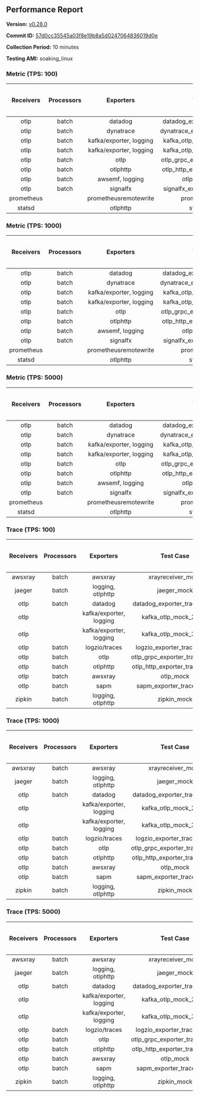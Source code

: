 ## Performance Report

**Version:** [v0.28.0](https://github.com/aws-observability/aws-otel-collector/releases/tag/v0.28.0)

**Commit ID:** [57d0cc35545a03f8e19b8a5d0247064836019d0e](https://github.com/aws-observability/aws-otel-collector/commit/57d0cc35545a03f8e19b8a5d0247064836019d0e)

**Collection Period:** 10 minutes

**Testing AMI:** soaking_linux


### Metric (TPS: 100)
| Receivers | Processors | Exporters | Test Case | Data Type | Instance Type | Avg CPU Usage (Percent) | Avg Memory Usage (Megabytes) | Max CPU Usage (Percent) | Max Memory Usage (Megabytes) |
|:---------:|:----------:|:---------:|:---------:|:---------:|:-------------:|:-----------------------:|:----------------------------:|:-----------------------:|:----------------------------:|
| otlp | batch | datadog | datadog_exporter_metric_mock | otlp | m5.2xlarge | 0.05 | 70.87 | 0.20 | 71.76 |
| otlp | batch | dynatrace | dynatrace_exporter_metric_mock | otlp | m5.2xlarge | 0.04 | 68.81 | 0.20 | 69.97 |
| otlp | batch | kafka/exporter, logging | kafka_otlp_metric_mock_2_8_1 | otlp | m5.2xlarge | 0.05 | 74.41 | 0.20 | 76.19 |
| otlp | batch | kafka/exporter, logging | kafka_otlp_metric_mock_3_2_0 | otlp | m5.2xlarge | 0.06 | 75.51 | 0.20 | 77.00 |
| otlp | batch | otlp | otlp_grpc_exporter_metric_mock | otlp | m5.2xlarge | 0.04 | 71.46 | 0.20 | 71.69 |
| otlp | batch | otlphttp | otlp_http_exporter_metric_mock | otlp | m5.2xlarge | 0.05 | 70.40 | 0.10 | 71.05 |
| otlp | batch | awsemf, logging | otlp_metric_mock | otlp | m5.2xlarge | 0.04 | 69.20 | 0.20 | 69.45 |
| otlp | batch | signalfx | signalfx_exporter_metric_mock | otlp | m5.2xlarge | 0.03 | 71.34 | 0.10 | 71.69 |
| prometheus |  | prometheusremotewrite | prometheus_mock | prometheus | m5.2xlarge | 0.10 | 86.27 | 0.30 | 86.95 |
| statsd |  | otlphttp | statsd_mock | statsd | m5.2xlarge | 0.01 | 69.72 | 0.10 | 69.87 |

### Metric (TPS: 1000)
| Receivers | Processors | Exporters | Test Case | Data Type | Instance Type | Avg CPU Usage (Percent) | Avg Memory Usage (Megabytes) | Max CPU Usage (Percent) | Max Memory Usage (Megabytes) |
|:---------:|:----------:|:---------:|:---------:|:---------:|:-------------:|:-----------------------:|:----------------------------:|:-----------------------:|:----------------------------:|
| otlp | batch | datadog | datadog_exporter_metric_mock | otlp | m5.2xlarge | 0.05 | 72.93 | 0.20 | 73.01 |
| otlp | batch | dynatrace | dynatrace_exporter_metric_mock | otlp | m5.2xlarge | 0.04 | 70.47 | 0.20 | 70.48 |
| otlp | batch | kafka/exporter, logging | kafka_otlp_metric_mock_2_8_1 | otlp | m5.2xlarge | 0.06 | 73.87 | 0.20 | 74.74 |
| otlp | batch | kafka/exporter, logging | kafka_otlp_metric_mock_3_2_0 | otlp | m5.2xlarge | 0.15 | 74.30 | 0.30 | 74.59 |
| otlp | batch | otlp | otlp_grpc_exporter_metric_mock | otlp | m5.2xlarge | 0.03 | 70.14 | 0.10 | 70.28 |
| otlp | batch | otlphttp | otlp_http_exporter_metric_mock | otlp | m5.2xlarge | 0.03 | 70.83 | 0.20 | 72.01 |
| otlp | batch | awsemf, logging | otlp_metric_mock | otlp | m5.2xlarge | 0.04 | 70.87 | 0.20 | 71.20 |
| otlp | batch | signalfx | signalfx_exporter_metric_mock | otlp | m5.2xlarge | 0.03 | 70.70 | 0.10 | 70.86 |
| prometheus |  | prometheusremotewrite | prometheus_mock | prometheus | m5.2xlarge | 1.06 | 113.18 | 1.80 | 118.33 |
| statsd |  | otlphttp | statsd_mock | statsd | m5.2xlarge | 0.01 | 70.44 | 0.10 | 70.56 |

### Metric (TPS: 5000)
| Receivers | Processors | Exporters | Test Case | Data Type | Instance Type | Avg CPU Usage (Percent) | Avg Memory Usage (Megabytes) | Max CPU Usage (Percent) | Max Memory Usage (Megabytes) |
|:---------:|:----------:|:---------:|:---------:|:---------:|:-------------:|:-----------------------:|:----------------------------:|:-----------------------:|:----------------------------:|
| otlp | batch | datadog | datadog_exporter_metric_mock | otlp | m5.2xlarge | 0.05 | 71.37 | 0.20 | 71.51 |
| otlp | batch | dynatrace | dynatrace_exporter_metric_mock | otlp | m5.2xlarge | 0.04 | 68.87 | 0.20 | 68.98 |
| otlp | batch | kafka/exporter, logging | kafka_otlp_metric_mock_2_8_1 | otlp | m5.2xlarge | 0.17 | 74.84 | 0.30 | 75.70 |
| otlp | batch | kafka/exporter, logging | kafka_otlp_metric_mock_3_2_0 | otlp | m5.2xlarge | 0.06 | 76.08 | 0.20 | 77.52 |
| otlp | batch | otlp | otlp_grpc_exporter_metric_mock | otlp | m5.2xlarge | 0.04 | 71.09 | 0.10 | 72.04 |
| otlp | batch | otlphttp | otlp_http_exporter_metric_mock | otlp | m5.2xlarge | 0.03 | 69.00 | 0.10 | 69.18 |
| otlp | batch | awsemf, logging | otlp_metric_mock | otlp | m5.2xlarge | 0.05 | 72.73 | 0.20 | 73.26 |
| otlp | batch | signalfx | signalfx_exporter_metric_mock | otlp | m5.2xlarge | 0.04 | 71.05 | 0.10 | 71.05 |
| prometheus |  | prometheusremotewrite | prometheus_mock | prometheus | m5.2xlarge | 5.22 | 251.74 | 9.40 | 270.20 |
| statsd |  | otlphttp | statsd_mock | statsd | m5.2xlarge | 0.01 | 70.30 | 0.10 | 70.84 |

### Trace (TPS: 100)
| Receivers | Processors | Exporters | Test Case | Data Type | Instance Type | Avg CPU Usage (Percent) | Avg Memory Usage (Megabytes) | Max CPU Usage (Percent) | Max Memory Usage (Megabytes) |
|:---------:|:----------:|:---------:|:---------:|:---------:|:-------------:|:-----------------------:|:----------------------------:|:-----------------------:|:----------------------------:|
| awsxray | batch | awsxray | xrayreceiver_mock | xray | m5.2xlarge | 4.08 | 84.11 | 4.30 | 85.25 |
| jaeger | batch | logging, otlphttp | jaeger_mock | jaeger | m5.2xlarge | 2.90 | 91.22 | 15.70 | 93.85 |
| otlp | batch | datadog | datadog_exporter_trace_mock | otlp | m5.2xlarge | 4.26 | 90.24 | 4.50 | 91.76 |
| otlp |  | kafka/exporter, logging | kafka_otlp_mock_2_8_1 | otlp | m5.2xlarge | 30.44 | 140.67 | 41.90 | 178.34 |
| otlp |  | kafka/exporter, logging | kafka_otlp_mock_3_2_0 | otlp | m5.2xlarge | 5.53 | 88.80 | 5.70 | 89.21 |
| otlp | batch | logzio/traces | logzio_exporter_trace_mock | otlp | m5.2xlarge | 4.75 | 85.60 | 4.90 | 87.05 |
| otlp | batch | otlp | otlp_grpc_exporter_trace_mock | otlp | m5.2xlarge | 3.19 | 131.93 | 4.20 | 184.77 |
| otlp | batch | otlphttp | otlp_http_exporter_trace_mock | otlp | m5.2xlarge | 3.63 | 85.45 | 4.00 | 86.82 |
| otlp | batch | awsxray | otlp_mock | otlp | m5.2xlarge | 3.40 | 86.04 | 3.50 | 86.98 |
| otlp | batch | sapm | sapm_exporter_trace_mock | otlp | m5.2xlarge | 3.54 | 98.11 | 3.70 | 98.33 |
| zipkin | batch | logging, otlphttp | zipkin_mock | zipkin | m5.2xlarge | 4.54 | 88.97 | 17.00 | 91.57 |

### Trace (TPS: 1000)
| Receivers | Processors | Exporters | Test Case | Data Type | Instance Type | Avg CPU Usage (Percent) | Avg Memory Usage (Megabytes) | Max CPU Usage (Percent) | Max Memory Usage (Megabytes) |
|:---------:|:----------:|:---------:|:---------:|:---------:|:-------------:|:-----------------------:|:----------------------------:|:-----------------------:|:----------------------------:|
| awsxray | batch | awsxray | xrayreceiver_mock | xray | m5.2xlarge | 19.55 | 88.46 | 19.90 | 90.74 |
| jaeger | batch | logging, otlphttp | jaeger_mock | jaeger | m5.2xlarge | 26.61 | 173.64 | 43.10 | 203.58 |
| otlp | batch | datadog | datadog_exporter_trace_mock | otlp | m5.2xlarge | 30.15 | 95.76 | 31.90 | 98.12 |
| otlp |  | kafka/exporter, logging | kafka_otlp_mock_2_8_1 | otlp | m5.2xlarge | 49.92 | 89.68 | 57.60 | 90.65 |
| otlp |  | kafka/exporter, logging | kafka_otlp_mock_3_2_0 | otlp | m5.2xlarge | 76.22 | 152.92 | 89.60 | 227.42 |
| otlp | batch | logzio/traces | logzio_exporter_trace_mock | otlp | m5.2xlarge | 32.63 | 85.67 | 33.30 | 87.96 |
| otlp | batch | otlp | otlp_grpc_exporter_trace_mock | otlp | m5.2xlarge | 24.70 | 748.32 | 34.70 | 1185.59 |
| otlp | batch | otlphttp | otlp_http_exporter_trace_mock | otlp | m5.2xlarge | 25.83 | 85.25 | 26.10 | 87.61 |
| otlp | batch | awsxray | otlp_mock | otlp | m5.2xlarge | 28.22 | 86.80 | 30.00 | 88.80 |
| otlp | batch | sapm | sapm_exporter_trace_mock | otlp | m5.2xlarge | 25.11 | 99.78 | 26.10 | 100.35 |
| zipkin | batch | logging, otlphttp | zipkin_mock | zipkin | m5.2xlarge | 33.00 | 283.19 | 48.50 | 387.42 |

### Trace (TPS: 5000)
| Receivers | Processors | Exporters | Test Case | Data Type | Instance Type | Avg CPU Usage (Percent) | Avg Memory Usage (Megabytes) | Max CPU Usage (Percent) | Max Memory Usage (Megabytes) |
|:---------:|:----------:|:---------:|:---------:|:---------:|:-------------:|:-----------------------:|:----------------------------:|:-----------------------:|:----------------------------:|
| awsxray | batch | awsxray | xrayreceiver_mock | xray | m5.2xlarge | 25.91 | 98.64 | 26.90 | 104.35 |
| jaeger | batch | logging, otlphttp | jaeger_mock | jaeger | m5.2xlarge | 23.92 | 183.27 | 43.00 | 206.84 |
| otlp | batch | datadog | datadog_exporter_trace_mock | otlp | m5.2xlarge | 106.88 | 95.95 | 115.90 | 100.99 |
| otlp |  | kafka/exporter, logging | kafka_otlp_mock_2_8_1 | otlp | m5.2xlarge | 153.29 | 1968.54 | 194.71 | 3834.56 |
| otlp |  | kafka/exporter, logging | kafka_otlp_mock_3_2_0 | otlp | m5.2xlarge | 143.46 | 2282.48 | 204.09 | 5793.12 |
| otlp | batch | logzio/traces | logzio_exporter_trace_mock | otlp | m5.2xlarge | 102.69 | 91.23 | 107.90 | 93.60 |
| otlp | batch | otlp | otlp_grpc_exporter_trace_mock | otlp | m5.2xlarge | 97.52 | 3411.54 | 154.29 | 5575.87 |
| otlp | batch | otlphttp | otlp_http_exporter_trace_mock | otlp | m5.2xlarge | 94.20 | 87.44 | 102.30 | 89.20 |
| otlp | batch | awsxray | otlp_mock | otlp | m5.2xlarge | 110.23 | 15899.38 | 291.50 | 25595.11 |
| otlp | batch | sapm | sapm_exporter_trace_mock | otlp | m5.2xlarge | 90.59 | 101.31 | 100.60 | 102.69 |
| zipkin | batch | logging, otlphttp | zipkin_mock | zipkin | m5.2xlarge | 34.30 | 373.18 | 52.40 | 462.61 |
